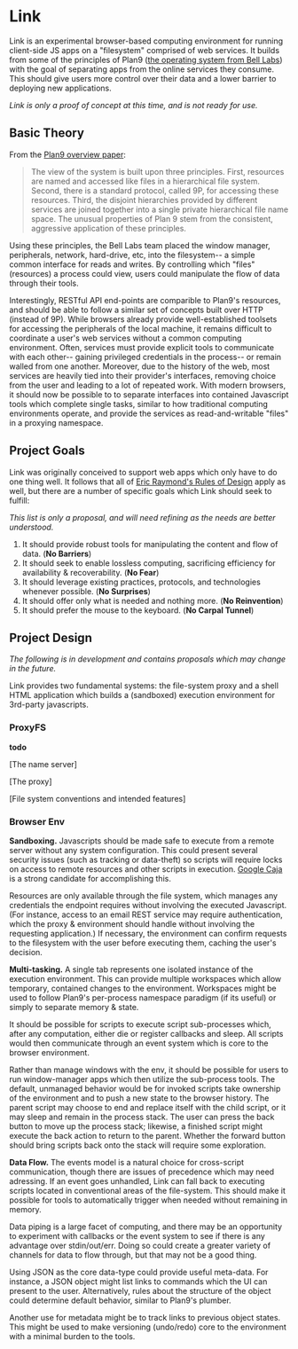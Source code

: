 Link
====

Link is an experimental browser-based computing environment for running client-side JS apps on a
"filesystem" comprised of web services. It builds from some of the principles of Plan9
([the operating system from Bell Labs](http://plan9.bell-labs.com/plan9/)) with the
goal of separating apps from the online services they consume. This should give users more control
over their data and a lower barrier to deploying new applications.

*Link is only a proof of concept at this time, and is not ready for use.*

## Basic Theory

From the [Plan9 overview paper](http://plan9.bell-labs.com/sys/doc/9.html):

 > The view of the system is built upon three principles. First, resources are named and accessed like
 > files in a hierarchical file system. Second, there is a standard protocol, called 9P, for accessing
 > these resources. Third, the disjoint hierarchies provided by different services are joined together
 > into a single private hierarchical file name space. The unusual properties of Plan 9 stem from the
 > consistent, aggressive application of these principles.
 
Using these principles, the Bell Labs team placed the window manager, peripherals, network, hard-drive,
etc, into the filesystem-- a simple common interface for reads and writes. By controlling which "files"
(resources) a process could view, users could manipulate the flow of data through their tools.

Interestingly, RESTful API end-points are comparible to Plan9's resources, and should be able to follow
a similar set of concepts built over HTTP (instead of 9P). While browsers already provide well-established
toolsets for accessing the peripherals of the local machine, it remains difficult to coordinate a user's
web services without a common computing environment. Often, services must provide explicit tools to
communicate with each other-- gaining privileged credentials in the process-- or remain walled
from one another. Moreover, due to the history of the web, most services are heavily tied into their
provider's interfaces, removing choice from the user and leading to a lot of repeated work. With modern
browsers, it should now be possible to to separate interfaces into contained Javascript tools which
complete single tasks, similar to how traditional computing environments operate, and provide the
services as read-and-writable "files" in a proxying namespace.

## Project Goals

Link was originally conceived to support web apps which only have to do one thing well. It follows that
all of [Eric Raymond's Rules of Design](http://en.wikipedia.org/wiki/Unix_philosophy) apply as well, but
there are a number of specific goals which Link should seek to fulfill:

*This list is only a proposal, and will need refining as the needs are better understood.*

 1. It should provide robust tools for manipulating the content and flow of data. (**No Barriers**)
 2. It should seek to enable lossless computing, sacrificing efficiency for availability & recoverability. (**No Fear**)
 3. It should leverage existing practices, protocols, and technologies whenever possible. (**No Surprises**)
 4. It should offer only what is needed and nothing more. (**No Reinvention**)
 4. It should prefer the mouse to the keyboard. (**No Carpal Tunnel**)

## Project Design

*The following is in development and contains proposals which may change in the future.*

Link provides two fundamental systems: the file-system proxy and a shell HTML application
which builds a (sandboxed) execution environment for 3rd-party javascripts.

### ProxyFS

**todo**

[The name server]

[The proxy]

[File system conventions and intended features]

### Browser Env

**Sandboxing.** Javascripts should be made safe to execute from a remote server without any system
configuration. This could present several security issues (such as tracking or data-theft) so scripts
will require locks on access to remote resources and other scripts in execution. [Google Caja](http://code.google.com/p/google-caja/)
is a strong candidate for accomplishing this.

Resources are only available through the file system, which manages any credentials the endpoint
requires without involving the executed Javascript. (For instance, access to an email REST service may
require authentication, which the proxy & environment should handle without involving the requesting
application.) If necessary, the environment can confirm requests to the filesystem with the user
before executing them, caching the user's decision.

**Multi-tasking.** A single tab represents one isolated instance of the execution environment.
This can provide multiple workspaces which allow temporary, contained changes to the environment.
Workspaces might be used to follow Plan9's per-process namespace paradigm (if its useful) or simply
to separate memory & state.

It should be possible for scripts to execute script sub-processes which, after any computation, either
die or register callbacks and sleep. All scripts would then communicate through an event system which is
core to the browser environment.

Rather than manage windows with the env, it should be possible for users to run window-manager
apps which then utilize the sub-process tools. The default, unmanaged behavior would be for invoked scripts
take ownership of the environment and to push a new state to the browser history. The parent script may choose
to end and replace itself with the child script, or it may sleep and remain in the process stack. The user can
press the back button to move up the process stack; likewise, a finished script might execute the back action to
return to the parent. Whether the forward button should bring scripts back onto the stack will require some
exploration.

**Data Flow.** The events model is a natural choice for cross-script communication, though there
are issues of precedence which may need adressing. If an event goes unhandled, Link can fall back to executing
scripts located in conventional areas of the file-system. This should make it possible for tools to automatically
trigger when needed without remaining in memory.

Data piping is a large facet of computing, and there may be an opportunity to experiment with callbacks
or the event system to see if there is any advantage over stdin/out/err. Doing so could create
a greater variety of channels for data to flow through, but that may not be a good thing.

Using JSON as the core data-type could provide useful meta-data. For instance, a JSON object might list links to
commands which the UI can present to the user. Alternatively, rules about the structure of the object could
determine default behavior, similar to Plan9's plumber.

Another use for metadata might be to track links to previous object states. This might be used to make versioning
(undo/redo) core to the environment with a minimal burden to the tools.
